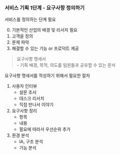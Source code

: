 ### 서비스 기획 1단계 - 요구사항 정의하기

서비스를 정의하는 단계 필요

0. 기본적인 산업의 배경 및 리서치 필요
1. 고객을 정의
2. 문제 파악 
3. 해결할 수 있는 기능 or 프로덕트 제공


> 요구사항 명세서 <br> - 기획 배경, 목적, 의도를 팀원들과 공유할 수 있는 문서

요구사항 명세서를 작성하기 위해서 필요한 절차<br>
1. 사용자 인터뷰 <br>
    - 설문 조사<br>
    - 데스크 리서치<br>
    - 직접 만나서 이야기<br>
2. 요구사항 정리<br>
    - 항목<br>
    - 내용<br>
    - 필요에 따라서 우선순위 추가<br>
3. 환경 분석
    - IA, 구조 분석
    - 기능 분석

